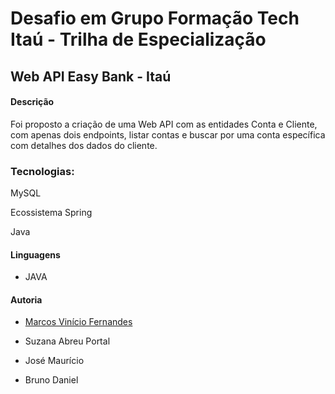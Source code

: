 # Desafio em Grupo Formação Tech Itaú - Trilha de Especialização
## Web API Easy Bank - Itaú
#### Descrição

Foi proposto a criação de uma Web API com as entidades Conta e Cliente, com apenas dois endpoints, listar contas e buscar por uma conta específica com detalhes dos dados do cliente.

### Tecnologias:

MySQL

Ecossistema Spring

Java 

#### Linguagens

- JAVA

#### Autoria

- [Marcos Vinício Fernandes](https://github.com/marcosviniciohd)

- Suzana Abreu Portal

- José Maurício

- Bruno Daniel

  

  
  
  
